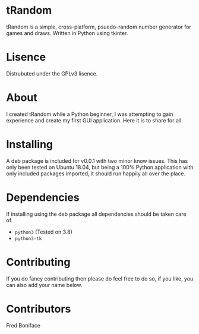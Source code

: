 # tRandom

tRandom is a simple, cross-platform, psuedo-random number generator for games and draws.  Written in Python using tkinter.

# Lisence

Distrubuted under the GPLv3 lisence.

# About

I created tRandom while a Python beginner, I was attempting to gain experience and create my first GUI application.  Here it is to share for all.

# Installing

A deb package is included for v0.0.1 with two minor know issues.  This has only been tested on Ubuntu 18.04, but being a 100% Python application with only included packages imported, it should run happily all over the place.

# Dependencies

If installing using the deb package all dependencies should be taken care of.

- `python3` (Tested on 3.8)
- `python3-tk`

# Contributing

If you do fancy contributing then please do feel free to do so, if you like, you can also add your name below.

# Contributors

Fred Boniface
